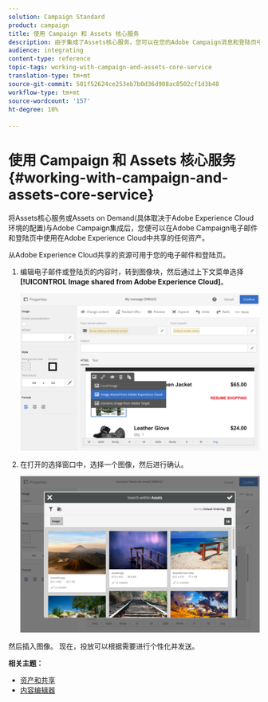 ```yaml
---
solution: Campaign Standard
product: campaign
title: 使用 Campaign 和 Assets 核心服务
description: 由于集成了Assets核心服务，您可以在您的Adobe Campaign消息和登陆页中使用Adobe Experience Cloud中共享的任何资源。
audience: integrating
content-type: reference
topic-tags: working-with-campaign-and-assets-core-service
translation-type: tm+mt
source-git-commit: 501f52624ce253eb7b0d36d908ac8502cf1d3b48
workflow-type: tm+mt
source-wordcount: '157'
ht-degree: 10%

---
```



# 使用 Campaign 和 Assets 核心服务{#working-with-campaign-and-assets-core-service}

将Assets核心服务或Assets on Demand(具体取决于Adobe Experience Cloud环境的配置)与Adobe Campaign集成后，您便可以在Adobe Campaign电子邮件和登陆页中使用在Adobe Experience Cloud中共享的任何资产。

从Adobe Experience Cloud共享的资源可用于您的电子邮件和登陆页。

1. 编辑电子邮件或登陆页的内容时，转到图像块，然后通过上下文菜单选择&#x200B;**[!UICONTROL Image shared from Adobe Experience Cloud]**。

   ![](assets/dam_insert_image_dce.png)

1. 在打开的选择窗口中，选择一个图像，然后进行确认。

   ![](assets/dam_shared_image_selection.png)

然后插入图像。 现在，投放可以根据需要进行个性化并发送。

**相关主题：**

* [资产和共享](https://docs.adobe.com/content/help/en/core-services/interface/assets/experience-cloud-assets.html)
* [内容编辑器](../../designing/using/personalization.md#example-email-personalization)


